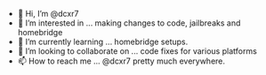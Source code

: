 - 👋 Hi, I’m @dcxr7
- 👀 I’m interested in ... making changes to code, jailbreaks and homebridge
- 🌱 I’m currently learning ... homebridge setups.
- 💞️ I’m looking to collaborate on ... code fixes for various platforms
- 📫 How to reach me ... @dcxr7 pretty much everywhere.

<!---
dcxr7/dcxr7 is a ✨ special ✨ repository because its `README.md` (this file) appears on your GitHub profile.
You can click the Preview link to take a look at your changes.
--->
